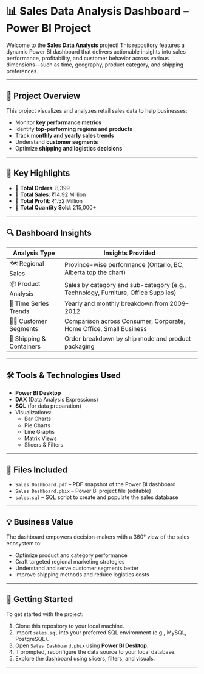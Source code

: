 # 📊 Sales Data Analysis Dashboard – Power BI Project

Welcome to the **Sales Data Analysis** project! This repository features a dynamic Power BI dashboard that delivers actionable insights into sales performance, profitability, and customer behavior across various dimensions—such as time, geography, product category, and shipping preferences.

---

## 📁 Project Overview

This project visualizes and analyzes retail sales data to help businesses:

- Monitor **key performance metrics**
- Identify **top-performing regions and products**
- Track **monthly and yearly sales trends**
- Understand **customer segments**
- Optimize **shipping and logistics decisions**

---

## 📌 Key Highlights

- 🔹 **Total Orders**: 8,399  
- 🔹 **Total Sales**: ₹14.92 Million  
- 🔹 **Total Profit**: ₹1.52 Million  
- 🔹 **Total Quantity Sold**: 215,000+

---

## 🔍 Dashboard Insights

| Analysis Type            | Insights Provided                                                                 |
|--------------------------|------------------------------------------------------------------------------------|
| 🗺️ Regional Sales         | Province-wise performance (Ontario, BC, Alberta top the chart)                   |
| 📦 Product Analysis       | Sales by category and sub-category (e.g., Technology, Furniture, Office Supplies)|
| 📅 Time Series Trends     | Yearly and monthly breakdown from 2009–2012                                      |
| 🧑‍💼 Customer Segments     | Comparison across Consumer, Corporate, Home Office, Small Business                |
| 🚚 Shipping & Containers  | Order breakdown by ship mode and product packaging                               |

---

## 🛠️ Tools & Technologies Used

- **Power BI Desktop**
- **DAX** (Data Analysis Expressions)
- **SQL** (for data preparation)
- Visualizations:
  - Bar Charts
  - Pie Charts
  - Line Graphs
  - Matrix Views
  - Slicers & Filters

---

## 📂 Files Included

- `Sales Dashboard.pdf` – PDF snapshot of the Power BI dashboard  
- `Sales Dashboard.pbix` – Power BI project file (editable)  
- `sales.sql` – SQL script to create and populate the sales database  

---

## 💡 Business Value

The dashboard empowers decision-makers with a 360° view of the sales ecosystem to:

- Optimize product and category performance
- Craft targeted regional marketing strategies
- Understand and serve customer segments better
- Improve shipping methods and reduce logistics costs

---

## 🚀 Getting Started

To get started with the project:

1. Clone this repository to your local machine.
2. Import `sales.sql` into your preferred SQL environment (e.g., MySQL, PostgreSQL).
3. Open `Sales Dashboard.pbix` using **Power BI Desktop**.
4. If prompted, reconfigure the data source to your local database.
5. Explore the dashboard using slicers, filters, and visuals.

---

